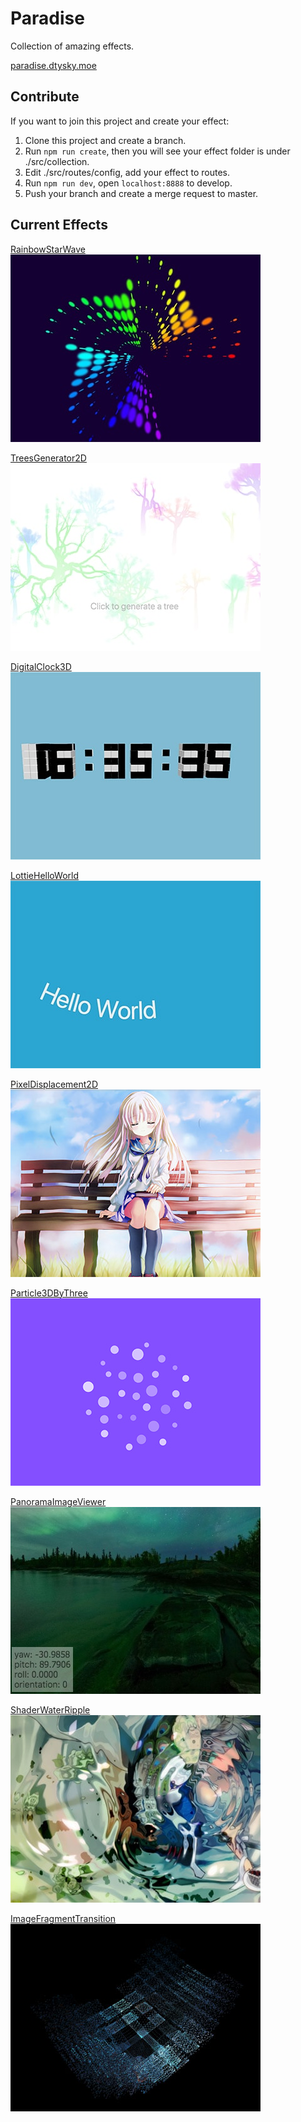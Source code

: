 # Paradise

Collection of amazing effects.

[paradise.dtysky.moe](paradise.dtysky.moe)

## Contribute

If you want to join this project and create your effect:  

1. Clone this project and create a branch.
2. Run `npm run create`, then you will see your effect folder is under ./src/collection.
3. Edit ./src/routes/config, add your effect to routes.
4. Run `npm run dev`, open `localhost:8888` to develop.
5. Push your branch and create a merge request to master.

## Current Effects

[RainbowStarWave](http://paradise.dtysky.moe/effect/rainbow-star-wave)  
![RainbowStarWave](src/collection/RainbowStarWave/cover.jpg)  

[TreesGenerator2D](http://paradise.dtysky.moe/effect/trees-generator-2d)  
![TreesGenerator2D](src/collection/TreesGenerator2D/cover.jpg)   

[DigitalClock3D](http://paradise.dtysky.moe/effect/digital-clock-3d)  
![DigitalClock3D](src/collection/DigitalClock3D/cover.jpg)  

[LottieHelloWorld](http://paradise.dtysky.moe/effect/lottie-hello-world)  
![LottieHelloWorld](src/collection/LottieHelloWorld/cover.jpg)    

[PixelDisplacement2D](http://paradise.dtysky.moe/effect/pixel-displacement-2d)  
![PixelDisplacement2D](src/collection/PixelDisplacement2D/cover.jpg)    

[Particle3DByThree](http://paradise.dtysky.moe/effect/particle-3d-by-three)  
![Particle3DByThree](src/collection/Particle3DByThree/cover.jpg)    

[PanoramaImageViewer](http://paradise.dtysky.moe/effect/panorama-image-viewer)  
![PanoramaImageViewer](src/collection/PanoramaImageViewer/cover.jpg)    

[ShaderWaterRipple](http://paradise.dtysky.moe/effect/shader-water-ripple)  
![ShaderWaterRipple](src/collection/ShaderWaterRipple/cover.jpg)    

[ImageFragmentTransition](http://paradise.dtysky.moe/effect/image-fragment-transition)  
![ImageFragmentTransition](src/collection/ImageFragmentTransition/cover.jpg)    
